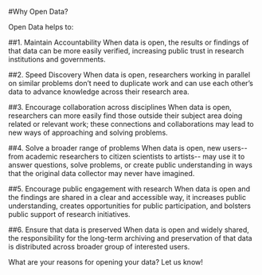 #Why Open Data? 

Open Data helps to: 

##1.  Maintain Accountability 
When data is open, the results or findings of that data can be more easily verified, increasing public trust in research institutions and governments.  

##2.  Speed Discovery
When data is open, researchers working in parallel on similar problems don’t need to duplicate work and can use each other’s data to advance knowledge across their research area. 

##3.  Encourage collaboration across disciplines
When data is open, researchers can more easily find those outside their subject area doing related or relevant work; these connections and collaborations may lead to new ways of approaching and solving problems.
 
##4.  Solve a broader range of problems
When data is open, new users-- from academic researchers to citizen scientists to artists-- may use it to answer questions, solve problems, or create public understanding in ways that the original data collector may never have imagined.   

##5.  Encourage public engagement with research
When data is open and the findings are shared in a clear and accessible way, it increases public understanding, creates opportunities for public participation, and bolsters public support of research initiatives.  
 
##6.  Ensure that data is preserved 
When data is open and widely shared, the responsibility for the long-term archiving and preservation of that data is distributed across broader group of interested users. 

What are your reasons for opening your data? Let us know!